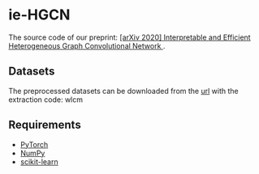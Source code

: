 # ie-HGCN
The source code of our preprint: [\[arXiv 2020\]  Interpretable and Efficient Heterogeneous Graph Convolutional Network
](https://arxiv.org/abs/2005.13183).

## Datasets
The preprocessed datasets can be downloaded from the [url](https://pan.baidu.com/s/1wI6sxkJSHa82ykOfOlvxnA) with the extraction code: wlcm

## Requirements
- [PyTorch](https://pytorch.org)
- [NumPy](https://numpy.org)
- [scikit-learn](https://scikit-learn.org)
